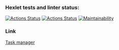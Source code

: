 ### Hexlet tests and linter status:
[![Actions Status](https://github.com/alex-j-fox/python-project-52/actions/workflows/hexlet-check.yml/badge.svg)](https://github.com/alex-j-fox/python-project-52/actions)
[![Actions Status](https://github.com/alex-j-fox/python-project-52/actions/workflows/django_ci.yml/badge.svg)](https://github.com/alex-j-fox/python-project-52/actions)
[![Maintainability](https://api.codeclimate.com/v1/badges/fac9194c877d8646a83e/maintainability)](https://codeclimate.com/github/alex-j-fox/python-project-52/maintainability)
### Link
[Task manager](https://python-project-52-5w5u.onrender.com)